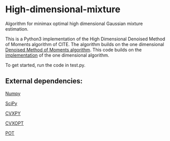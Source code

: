 # High-dimensional-mixture
Algorithm for minimax optimal high dimensional Gaussian mixture estimation.

This is a Python3 implementation of the High Dimensional Denoised Method of Moments algorithm of CITE. The algorithm builds on the one dimensional [Denoised Method of Moments algorithm](https://arxiv.org/abs/1807.07237). This code builds on the [implementation](https://github.com/Albuso0/mixture) of the one dimensional algorithm.

To get started, run the code in test.py. 

## External dependencies:

[Numpy](http://numpy.org/)

[SciPy](https://www.scipy.org/)

[CVXPY](https://www.cvxpy.org)

[CVXOPT](http://cvxopt.org)

[POT](https://pot.readthedocs.io/en/stable/)

